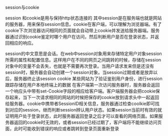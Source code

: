 session与cookie

session 和cookie是用与保持http状态连接的 其中session是在服务端也就是网站的服务器，用来保存session信息。cookie在客户端，可以理解为浏览器端。有了cookie下次浏览器访问相同的页面就会自动带上cookie并发送给服务器端。服务器通过识别cookie鉴定时哪个用户在访问，然后判断用户是否在登录状态，并返回相应的响应。

session的中文意思是会话。在web中session对象用来存储特定用户对象session所需的属性和配置信息。这样用户在不同的网页之间跳转的时候，存储在session对象中的变量不会丢失，也就是不需要再次登录。当用户请求发来但是还没有session时，服务器会自动创建一个session对象。当session过期或者是放弃以后，服务器终止该session
cookie
某些网站为了验证鉴别用户身份，进行session跟踪存储在用户本地终端上的数据
在客户端第一次访问服务器时，服务器会返回一个响应头中带有set-Cookie字段的相应给客户端。客户端服务器会把cookie保存起来，当下一次请求相同的网站的时候把保存的cookie放到请求头中一起返回给服务器。cookie中携带者SessionID相关信息，服务器通过检查coolkie即可找到对应的session，继而判断session辨认用户状态。如果session当前时有效的就证明用户处于登录状态，此时服务器返回登录之后才可以查看的网络页面。如果服务器返回的cookie时无效的，或者session已经过期了，客户端将不能继续访问页面，此时可能收到错误的响应或者跳转到登录页面重新登录




